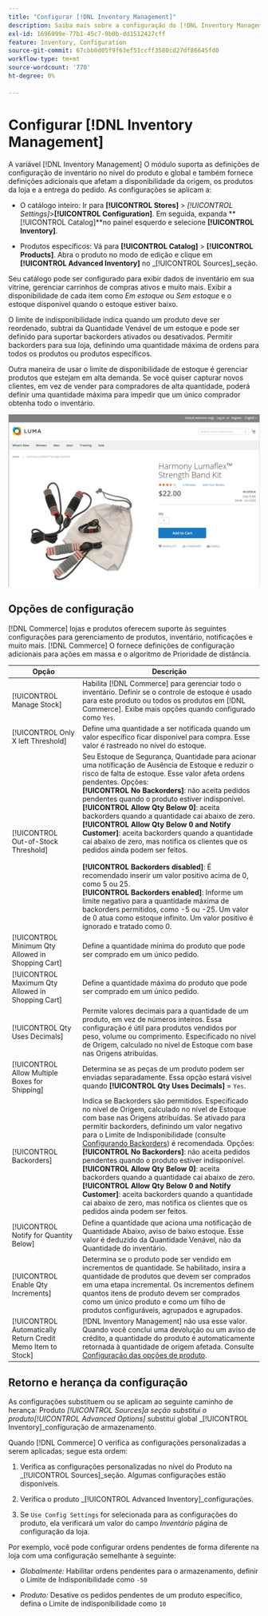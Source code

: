 ```yaml
---
title: "Configurar [!DNL Inventory Management]"
description: Saiba mais sobre a configuração do [!DNL Inventory Management] opções que determinam a disponibilidade de origem, os produtos da loja e a entrega do pedido.
exl-id: 1696999e-77b1-45c7-9b0b-dd1512427cff
feature: Inventory, Configuration
source-git-commit: 67cbb0d05f9f63ef51ccff3580cd27df86645fd0
workflow-type: tm+mt
source-wordcount: '770'
ht-degree: 0%

---
```


# Configurar [!DNL Inventory Management]

A variável [!DNL Inventory Management] O módulo suporta as definições de configuração de inventário no nível do produto e global e também fornece definições adicionais que afetam a disponibilidade da origem, os produtos da loja e a entrega do pedido. As configurações se aplicam a:

- O catálogo inteiro: Ir para **[!UICONTROL Stores]** > _[!UICONTROL Settings]_>**[!UICONTROL Configuration]**. Em seguida, expanda **[!UICONTROL Catalog]**no painel esquerdo e selecione **[!UICONTROL Inventory]**.

- Produtos específicos: Vá para **[!UICONTROL Catalog]** > **[!UICONTROL Products]**. Abra o produto no modo de edição e clique em **[!UICONTROL Advanced Inventory]** no _[!UICONTROL Sources]_seção.

Seu catálogo pode ser configurado para exibir dados de inventário em sua vitrine, gerenciar carrinhos de compras ativos e muito mais. Exibir a disponibilidade de cada item como _Em estoque_ ou _Sem estoque_ e o estoque disponível quando o estoque estiver baixo.

O limite de indisponibilidade indica quando um produto deve ser reordenado, subtrai da Quantidade Venável de um estoque e pode ser definido para suportar backorders ativados ou desativados. Permitir backorders para sua loja, definindo uma quantidade máxima de ordens para todos os produtos ou produtos específicos.

Outra maneira de usar o limite de disponibilidade de estoque é gerenciar produtos que estejam em alta demanda. Se você quiser capturar novos clientes, em vez de vender para compradores de alta quantidade, poderá definir uma quantidade máxima para impedir que um único comprador obtenha todo o inventário.

![Exemplo de Em estoque, Somente 1 restante](assets/storefront-stock-options-1-left.png)

## Opções de configuração

[!DNL Commerce] lojas e produtos oferecem suporte às seguintes configurações para gerenciamento de produtos, inventário, notificações e muito mais. [!DNL Commerce] O fornece definições de configuração adicionais para ações em massa e o algoritmo de Prioridade de distância.

| Opção | Descrição |
|--|--|
| [!UICONTROL Manage Stock] | Habilita [!DNL Commerce] para gerenciar todo o inventário. Definir se o controle de estoque é usado para este produto ou todos os produtos em [!DNL Commerce]. Exibe mais opções quando configurado como `Yes`. |
| [!UICONTROL Only X left Threshold] | Define uma quantidade a ser notificada quando um valor específico ficar disponível para compra. Esse valor é rastreado no nível do estoque. |
| [!UICONTROL Out-of-Stock Threshold] | Seu Estoque de Segurança, Quantidade para acionar uma notificação de Ausência de Estoque e reduzir o risco de falta de estoque. Esse valor afeta ordens pendentes. Opções:<br />**[!UICONTROL No Backorders]**: não aceita pedidos pendentes quando o produto estiver indisponível.<br />**[!UICONTROL Allow Qty Below 0]**: aceita backorders quando a quantidade cai abaixo de zero.<br />**[!UICONTROL Allow Qty Below 0 and Notify Customer]**: aceita backorders quando a quantidade cai abaixo de zero, mas notifica os clientes que os pedidos ainda podem ser feitos.<br /><br />**[!UICONTROL Backorders disabled]**: É recomendado inserir um valor positivo acima de 0, como 5 ou 25. <br/>**[!UICONTROL Backorders enabled]**: Informe um limite negativo para a quantidade máxima de backorders permitidos, como -5 ou -25. Um valor de 0 atua como estoque infinito. Um valor positivo é ignorado e tratado como 0. |
| [!UICONTROL Minimum Qty Allowed in Shopping Cart] | Define a quantidade mínima do produto que pode ser comprado em um único pedido. |
| [!UICONTROL Maximum Qty Allowed in Shopping Cart] | Define a quantidade máxima do produto que pode ser comprado em um único pedido. |
| [!UICONTROL Qty Uses Decimals] | Permite valores decimais para a quantidade de um produto, em vez de números inteiros. Essa configuração é útil para produtos vendidos por peso, volume ou comprimento. Especificado no nível de Origem, calculado no nível de Estoque com base nas Origens atribuídas. |
| [!UICONTROL Allow Multiple Boxes for Shipping] | Determina se as peças de um produto podem ser enviadas separadamente. Essa opção estará visível quando **[!UICONTROL Qty Uses Decimals]** = `Yes`. |
| [!UICONTROL Backorders] | Indica se Backorders são permitidos. Especificado no nível de Origem, calculado no nível de Estoque com base nas Origens atribuídas. Se ativado para permitir backorders, definindo um valor negativo para o Limite de Indisponibilidade (consulte [Configurando Backorders](backorders.md)) é recomendada. Opções:<br />**[!UICONTROL No Backorders]**: não aceita pedidos pendentes quando o produto estiver indisponível.<br />**[!UICONTROL Allow Qty Below 0]**: aceita backorders quando a quantidade cai abaixo de zero.<br />**[!UICONTROL Allow Qty Below 0 and Notify Customer]**: aceita backorders quando a quantidade cai abaixo de zero, mas notifica os clientes que os pedidos ainda podem ser feitos. |
| [!UICONTROL Notify for Quantity Below] | Define a quantidade que aciona uma notificação de Quantidade Abaixo, aviso de baixo estoque. Esse valor é deduzido da Quantidade Venável, não da Quantidade do inventário. |
| [!UICONTROL Enable Qty Increments] | Determina se o produto pode ser vendido em incrementos de quantidade. Se habilitado, insira a quantidade de produtos que devem ser comprados em uma etapa incremental. Os incrementos definem quantos itens de produto devem ser comprados como um único produto e como um filho de produtos configuráveis, agrupados e agrupados. |
| [!UICONTROL Automatically Return Credit Memo Item to Stock] | [!DNL Inventory Management] não usa esse valor. Quando você conclui uma devolução ou um aviso de crédito, a quantidade do produto é automaticamente retornada à quantidade de origem afetada. Consulte [Configuração das opções de produto](product-options.md). |

## Retorno e herança da configuração

As configurações substituem ou se aplicam ao seguinte caminho de herança: Produto _[!UICONTROL Sources]_a seção substitui o produto_[!UICONTROL Advanced Options]_ substitui global _[!UICONTROL Inventory]_configuração de armazenamento.

Quando [!DNL Commerce] O verifica as configurações personalizadas a serem aplicadas; segue esta ordem:

1. Verifica as configurações personalizadas no nível do Produto na _[!UICONTROL Sources]_seção. Algumas configurações estão disponíveis.

1. Verifica o produto _[!UICONTROL Advanced Inventory]_configurações.

1. Se `Use Config Settings` for selecionada para as configurações do produto, ela verificará um valor do campo _Inventário_ página de configuração da loja.

Por exemplo, você pode configurar ordens pendentes de forma diferente na loja com uma configuração semelhante à seguinte:

- _Globalmente:_ Habilitar ordens pendentes para o armazenamento, definir o Limite de Indisponibilidade como `-50`

- _Produto:_ Desative os pedidos pendentes de um produto específico, defina o Limite de indisponibilidade como `10`
